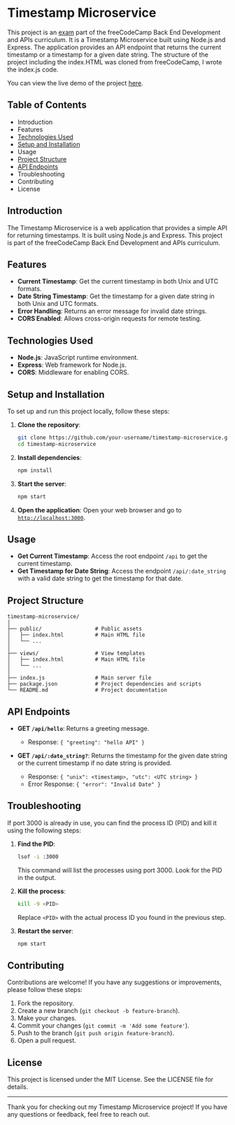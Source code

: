 # Timestamp Microservice

This project is an [exam](https://www.freecodecamp.org/learn/apis-and-microservices/apis-and-microservices-projects/timestamp-microservice) part of the freeCodeCamp Back End Development and APIs curriculum. It is a Timestamp Microservice built using Node.js and Express. The application provides an API endpoint that returns the current timestamp or a timestamp for a given date string. The structure of the project including the index.HTML was cloned from freeCodeCamp, I wrote the index.js code.

You can view the live demo of the project [here](https://timestamp-microservice-aaa1392706ce.herokuapp.com/).

## Table of Contents

- Introduction
- Features
- [Technologies Used](#technologies-used)
- [Setup and Installation](#setup-and-installation)
- Usage
- [Project Structure](#project-structure)
- [API Endpoints](#api-endpoints)
- Troubleshooting
- Contributing
- License

## Introduction

The Timestamp Microservice is a web application that provides a simple API for returning timestamps. It is built using Node.js and Express. This project is part of the freeCodeCamp Back End Development and APIs curriculum.

## Features

- **Current Timestamp**: Get the current timestamp in both Unix and UTC formats.
- **Date String Timestamp**: Get the timestamp for a given date string in both Unix and UTC formats.
- **Error Handling**: Returns an error message for invalid date strings.
- **CORS Enabled**: Allows cross-origin requests for remote testing.

## Technologies Used

- **Node.js**: JavaScript runtime environment.
- **Express**: Web framework for Node.js.
- **CORS**: Middleware for enabling CORS.

## Setup and Installation

To set up and run this project locally, follow these steps:

1. **Clone the repository**:
    ```bash
    git clone https://github.com/your-username/timestamp-microservice.git
    cd timestamp-microservice
    ```

2. **Install dependencies**:
    ```bash
    npm install
    ```

3. **Start the server**:
    ```bash
    npm start
    ```

4. **Open the application**:
    Open your web browser and go to [`http://localhost:3000`](http://localhost:3000).

## Usage

- **Get Current Timestamp**: Access the root endpoint `/api` to get the current timestamp.
- **Get Timestamp for Date String**: Access the endpoint `/api/:date_string` with a valid date string to get the timestamp for that date.

## Project Structure

```
timestamp-microservice/
│
├── public/                 # Public assets
│   ├── index.html          # Main HTML file
│   └── ...
│
├── views/                  # View templates
│   ├── index.html          # Main HTML file
│   └── ...
│
├── index.js                # Main server file
├── package.json            # Project dependencies and scripts
└── README.md               # Project documentation
```

## API Endpoints

- **GET `/api/hello`**: Returns a greeting message.
  - Response: `{ "greeting": "hello API" }`

- **GET `/api/:date_string?`**: Returns the timestamp for the given date string or the current timestamp if no date string is provided.
  - Response: `{ "unix": <timestamp>, "utc": <UTC string> }`
  - Error Response: `{ "error": "Invalid Date" }`

## Troubleshooting

If port 3000 is already in use, you can find the process ID (PID) and kill it using the following steps:

1. **Find the PID**:
    ```bash
    lsof -i :3000
    ```

    This command will list the processes using port 3000. Look for the PID in the output.

2. **Kill the process**:
    ```bash
    kill -9 <PID>
    ```

    Replace `<PID>` with the actual process ID you found in the previous step.

3. **Restart the server**:
    ```bash
    npm start
    ```

## Contributing

Contributions are welcome! If you have any suggestions or improvements, please follow these steps:

1. Fork the repository.
2. Create a new branch (`git checkout -b feature-branch`).
3. Make your changes.
4. Commit your changes (`git commit -m 'Add some feature'`).
5. Push to the branch (`git push origin feature-branch`).
6. Open a pull request.

## License

This project is licensed under the MIT License. See the LICENSE file for details.

---

Thank you for checking out my Timestamp Microservice project! If you have any questions or feedback, feel free to reach out.
